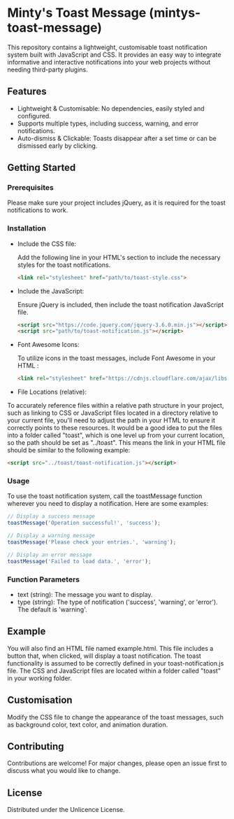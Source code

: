 
# Minty's Toast Message (mintys-toast-message)

This repository contains a lightweight, customisable toast notification system built with JavaScript and CSS. It provides an easy way to integrate informative and interactive notifications into your web projects without needing third-party plugins.

## Features

- Lightweight & Customisable: No dependencies, easily styled and configured.
- Supports multiple types, including success, warning, and error notifications.
- Auto-dismiss & Clickable: Toasts disappear after a set time or can be dismissed early by clicking.

## Getting Started

### Prerequisites

Please make sure your project includes jQuery, as it is required for the toast notifications to work.

### Installation

- Include the CSS file:

  Add the following line in your HTML's <head> section to include the necessary styles for the toast notifications.
  ```html
  <link rel="stylesheet" href="path/to/toast-style.css">
  ```

- Include the JavaScript:

  Ensure jQuery is included, then include the toast notification JavaScript file.
  ```html
  <script src="https://code.jquery.com/jquery-3.6.0.min.js"></script>
  <script src="path/to/toast-notification.js"></script>
  ```

- Font Awesome Icons:

  To utilize icons in the toast messages, include Font Awesome in your HTML <head>:
  ```html  
  <link rel="stylesheet" href="https://cdnjs.cloudflare.com/ajax/libs/font-awesome/6.0.0-beta3/css/all.min.css">
  ```
  
- File Locations (relative):

To accurately reference files within a relative path structure in your project, such as linking to CSS or JavaScript files located in a directory relative to your current file, you'll need to adjust the path in your HTML to ensure it correctly points to these resources. 
It would be a good idea to put the files into a folder called "toast", which is one level up from your current location, so the path should be set as "../toast".  This means the link in your HTML file should be similar to the following example:
  ```html  
  <script src="../toast/toast-notification.js"></script>
  ```

### Usage

To use the toast notification system, call the toastMessage function wherever you need to display a notification. Here are some examples:
  ```javascript  
  // Display a success message
  toastMessage('Operation successful!', 'success');
  
  // Display a warning message
  toastMessage('Please check your entries.', 'warning');
  
  // Display an error message
  toastMessage('Failed to load data.', 'error');
  
  ```

### Function Parameters

- text (string): The message you want to display.
- type (string): The type of notification ('success', 'warning', or 'error'). The default is 'warning'.

## Example

You will also find an HTML file named example.html. This file includes a button that, when clicked, will display a toast notification. The toast functionality is assumed to be correctly defined in your toast-notification.js file.
The CSS and JavaScript files are located within a folder called "toast" in your working folder.




## Customisation
Modify the CSS file to change the appearance of the toast messages, such as background color, text color, and animation duration.

## Contributing
Contributions are welcome! For major changes, please open an issue first to discuss what you would like to change.

## License
Distributed under the Unlicence License.
